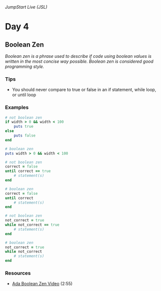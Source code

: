 _JumpStart Live (JSL)_

# Day 4

## Boolean Zen

_Boolean zen is a phrase used to describe if code using boolean values is written in the most concise way possible. Boolean zen is considered good programming style._

### Tips

* You should never compare to true or false in an if statement, while loop, or until loop

### Examples

```ruby
# not boolean zen
if width > 0 && width < 100
    puts true
else
    puts false
end

# boolean zen
puts width > 0 && width < 100
```

```ruby
# not boolean zen
correct = false
until correct == true
    # statement(s)
end

# boolean zen
correct = false
until correct
    # statement(s)
end
```

```ruby
# not boolean zen
not_correct = true
while not_correct == true
    # statement(s)
end

# boolean zen
not_correct = true
while not_correct
    # statement(s)
end
```

### Resources

* [Ada Boolean Zen Video](https://adaacademy.hosted.panopto.com/Panopto/Pages/Viewer.aspx?id=1d4f3740-edc2-469a-ac3c-bf980dd649cf) (2:55)
